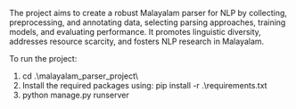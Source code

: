 The project aims to create a robust Malayalam parser for NLP by collecting, preprocessing, and annotating data, selecting parsing approaches, training models, and evaluating performance. It promotes linguistic diversity, addresses resource scarcity, and fosters NLP research in Malayalam.

To run the project:
1. cd .\malayalam_parser_project\
2. Install the required packages using: pip install -r .\requirements.txt
3. python manage.py runserver
